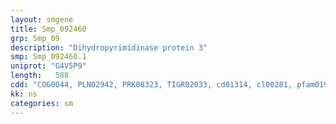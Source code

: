 ```yaml
---
layout: smgene
title: Smp_092460
grp: Smp_09
description: "Dihydropyrimidinase protein 3"
smp: Smp_092460.1
uniprot: "G4V5P9"
length:   588
cdd: "COG0044, PLN02942, PRK08323, TIGR02033, cd01314, cl00281, pfam01979"
kk: ns
categories: sm
---
```

